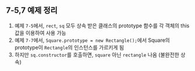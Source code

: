 ## 7-5,7 예제 정리


1. 예제 `7-5`에서, `rect`, `sq` 모두 상속 받은 클래스의 prototype 함수를 각 객체의 this 값을 이용하여 사용 가능
2. 예제 `7-7`에서, `Square.prototype = new Rectangle();`에서 Square의 prototype이 `Rectangle`의 인스턴스를 가르키게 됨
3. 하지만 `sq.constructor`를 호출하면, `square` 아닌 `rectangle` 나옴 (불완전한 상속) 


